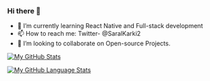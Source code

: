 ### Hi there 👋



- 🌱 I’m currently learning React Native and Full-stack development
- 📫 How to reach me: Twitter- @SaralKarki2
- 👯 I’m looking to collaborate on Open-source Projects.

[![My GitHub Stats](https://github-readme-stats.vercel.app/api/?username=Saral33&count_private=true&theme=tokyonight&showicons=true)]()

[![My GitHub Language Stats](https://github-readme-stats.vercel.app/api/top-langs/?username=Saral33&langs_count=5&theme=tokyonight)]()
